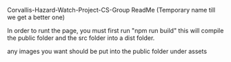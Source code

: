 Corvallis-Hazard-Watch-Project-CS-Group ReadMe
(Temporary name till we get a better one)

In order to runt the page, you must first run "npm run build"
this will compile the public folder and the src folder into a dist folder.

any images you want should be put into the public folder under assets

